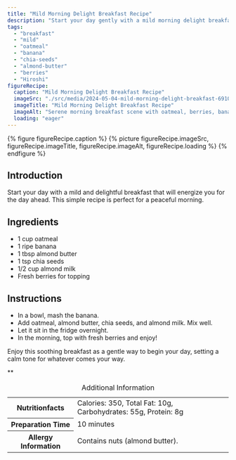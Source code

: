 ```yaml
---
title: "Mild Morning Delight Breakfast Recipe"
description: "Start your day gently with a mild morning delight breakfast recipe that's easy and nourishing. This oatmeal dish is topped with fresh berries for a soothing morning treat."
tags:
  - "breakfast"
  - "mild"
  - "oatmeal"
  - "banana"
  - "chia-seeds"
  - "almond-butter"
  - "berries"
  - "Hiroshi"
figureRecipe: 
  caption: "Mild Morning Delight Breakfast Recipe"
  imageSrc: "./src/media/2024-05-04-mild-morning-delight-breakfast-6910.png"
  imageTitle: "Mild Morning Delight Breakfast Recipe"
  imageAlt: "Serene morning breakfast scene with oatmeal, berries, banana, almond butter, chia seeds, and almond milk on a minimalist table"
  loading: "eager"
---
```


{% figure figureRecipe.caption %}
{% picture figureRecipe.imageSrc, figureRecipe.imageTitle, figureRecipe.imageAlt, figureRecipe.loading %}
{% endfigure %}

## Introduction

Start your day with a mild and delightful breakfast that will energize you for the day ahead. This simple recipe is perfect for a peaceful morning.

## Ingredients

- 1 cup oatmeal
- 1 ripe banana
- 1 tbsp almond butter
- 1 tsp chia seeds
- 1/2 cup almond milk
- Fresh berries for topping

## Instructions

- In a bowl, mash the banana.
- Add oatmeal, almond butter, chia seeds, and almond milk. Mix well.
- Let it sit in the fridge overnight.
- In the morning, top with fresh berries and enjoy!

Enjoy this soothing breakfast as a gentle way to begin your day, setting a calm tone for whatever comes your way.

**

<table><caption class='sr-only'>Additional Information</caption><tr><th>Nutritionfacts</th><td>Calories: 350, Total Fat: 10g, Carbohydrates: 55g, Protein: 8g&nbsp;</td></tr><tr><th>Preparation Time</th><td>10 minutes&nbsp;</td></tr><tr><th>Allergy Information</th><td>Contains nuts (almond butter).&nbsp;</td></tr></table>

